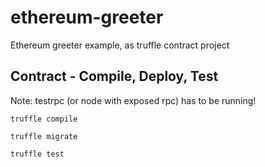 # ethereum-greeter
Ethereum greeter example, as truffle contract project

## Contract - Compile, Deploy, Test

Note: testrpc (or node with exposed rpc) has to be running!

```
truffle compile
```

```
truffle migrate
```

```
truffle test
``` 
